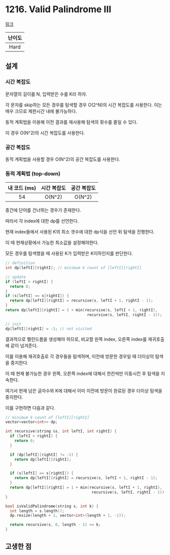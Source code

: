 # 1216. Valid Palindrome III

[링크](https://leetcode.com/problems/valid-palindrome-iii/description/)

| 난이도 |
| :----: |
|  Hard  |

## 설계

### 시간 복잡도

문자열의 길이를 N, 입력받은 수를 K라 하자.

각 문자를 skip하는 모든 경우를 탐색할 경우 O(2^N)의 시간 복잡도를 사용한다. 이는 매우 크므로 제한시간 내에 불가능하다.

동적 계획법을 이용해 이전 결과를 재사용해 탐색의 횟수를 줄일 수 있다.

이 경우 O(N^2)의 시간 복잡도를 사용한다.

### 공간 복잡도

동적 계획법을 사용할 경우 O(N^2)의 공간 복잡도를 사용한다.

### 동적 계획법 (top-down)

| 내 코드 (ms) | 시간 복잡도 | 공간 복잡도 |
| :----------: | :---------: | :---------: |
|      54      |   O(N^2)    |   O(N^2)    |

중간에 단어를 건너뛰는 경우가 존재한다.

따라서 각 index에 대한 dp를 선언한다.

현재 index들에서 사용된 K의 최소 갯수에 대한 dp식을 선언 뒤 탐색을 진행한다.

이 때 현재상황에서 가능한 최소값을 설정해야한다.

모든 경우를 탐색했을 때 사용된 K가 입력받은 K이하인지를 판단한다.

```cpp
// definition
int dp[leftI][rightI]; // minimum k count of [leftI][rightI]

// update
if (leftI > rightI) {
  return 0;
}
if (s[leftI] == s[rightI]) {
  return dp[leftI][rightI] = recursive(s, leftI + 1, rightI - 1);
}
return dp[leftI][rightI] = 1 + min(recursive(s, leftI + 1, rightI),
                                    recursive(s, leftI, rightI - 1));

// init
dp[leftI][rightI] = -1; // not visited
```

결과적으로 팰린드롬을 생성해야 하므로, 비교할 왼쪽 index, 오른쪽 index를 재귀호출에 같이 넘겨준다.

이를 이용해 재귀호출로 각 경우들을 탐색하며, 이전에 방문한 경우일 때 더이상의 탐색을 중지한다.

이 때 현재 불가능한 경우 왼쪽, 오른쪽 index에 대해서 한칸씩만 이동시킨 후 탐색을 지속한다.

여기서 현재 남은 글자수와 K에 대해서 이미 이전에 방문이 완료된 경우 더이상 탐색을 중지한다.

이를 구현하면 다음과 같다.

```cpp
// minimum k count of [leftI][rightI]
vector<vector<int>> dp;

int recursive(string &s, int leftI, int rightI) {
  if (leftI > rightI) {
    return 0;
  }

  if (dp[leftI][rightI] != -1) {
    return dp[leftI][rightI];
  }

  if (s[leftI] == s[rightI]) {
    return dp[leftI][rightI] = recursive(s, leftI + 1, rightI - 1);
  }
  return dp[leftI][rightI] = 1 + min(recursive(s, leftI + 1, rightI),
                                      recursive(s, leftI, rightI - 1));
}

bool isValidPalindrome(string s, int k) {
  int length = s.length();
  dp.resize(length + 1, vector<int>(length + 1, -1));

  return recursive(s, 0, length - 1) <= k;
}
```

## 고생한 점
